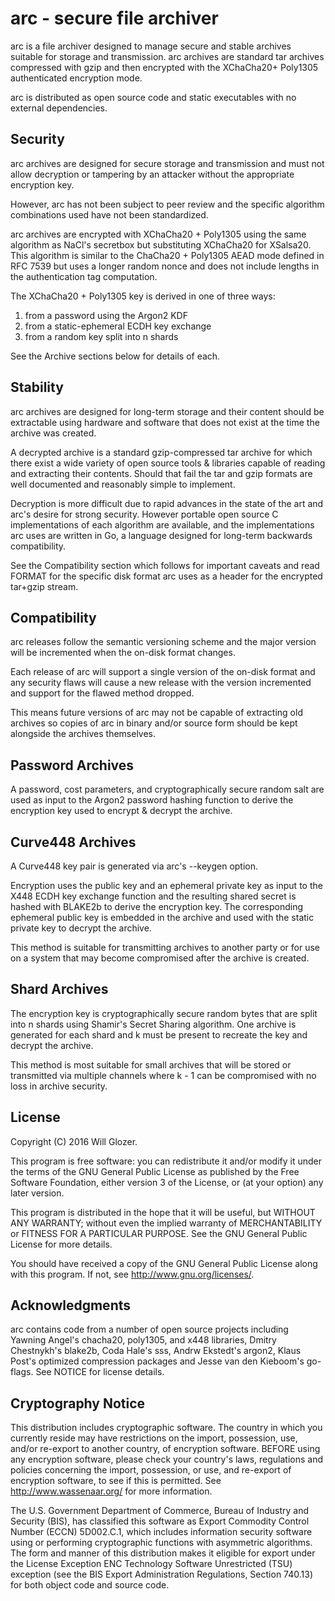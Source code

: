 # arc - secure file archiver

arc is a file archiver designed to manage secure and stable archives
suitable for storage and transmission. arc archives are standard tar
archives compressed with gzip and then encrypted with the XChaCha20+
Poly1305 authenticated encryption mode.

arc is distributed as open source code and static executables with
no external dependencies.

## Security

arc archives are designed for secure storage and transmission and
must not allow decryption or tampering by an attacker without the
appropriate encryption key.

However, arc has not been subject to peer review and the specific
algorithm combinations used have not been standardized.

arc archives are encrypted with XChaCha20 + Poly1305 using the
same algorithm as NaCl's secretbox but substituting XChaCha20 for
XSalsa20. This algorithm is similar to the ChaCha20 + Poly1305
AEAD mode defined in RFC 7539 but uses a longer random nonce and
does not include lengths in the authentication tag computation.

The XChaCha20 + Poly1305 key is derived in one of three ways:

  1. from a password using the Argon2 KDF
  2. from a static-ephemeral ECDH key exchange
  3. from a random key split into n shards

See the Archive sections below for details of each.

## Stability

arc archives are designed for long-term storage and their content
should be extractable using hardware and software that does not
exist at the time the archive was created.

A decrypted archive is a standard gzip-compressed tar archive for
which there exist a wide variety of open source tools & libraries
capable of reading and extracting their contents. Should that fail
the tar and gzip formats are well documented and reasonably simple
to implement.

Decryption is more difficult due to rapid advances in the state of
the art and arc's desire for strong security. However portable open
source C implementations of each algorithm are available, and the
implementations arc uses are written in Go, a language designed for
long-term backwards compatibility.

See the Compatibility section which follows for important caveats
and read FORMAT for the specific disk format arc uses as a header
for the encrypted tar+gzip stream.

## Compatibility

arc releases follow the semantic versioning scheme and the major
version will be incremented when the on-disk format changes.

Each release of arc will support a single version of the on-disk
format and any security flaws will cause a new release with the
version incremented and support for the flawed method dropped.

This means future versions of arc may not be capable of extracting
old archives so copies of arc in binary and/or source form should
be kept alongside the archives themselves.

## Password Archives

A password, cost parameters, and cryptographically secure random salt
are used as input to the Argon2 password hashing function to derive
the encryption key used to encrypt & decrypt the archive.

## Curve448 Archives

A Curve448 key pair is generated via arc's --keygen option.

Encryption uses the public key and an ephemeral private key as input
to the X448 ECDH key exchange function and the resulting shared secret
is hashed with BLAKE2b to derive the encryption key. The corresponding
ephemeral public key is embedded in the archive and used with the
static private key to decrypt the archive.

This method is suitable for transmitting archives to another party or
for use on a system that may become compromised after the archive is
created.

## Shard Archives

The encryption key is cryptographically secure random bytes that are
split into n shards using Shamir's Secret Sharing algorithm. One
archive is generated for each shard and k must be present to recreate
the key and decrypt the archive.

This method is most suitable for small archives that will be stored
or transmitted via multiple channels where k - 1 can be compromised
with no loss in archive security.

## License

Copyright (C) 2016 Will Glozer.

This program is free software: you can redistribute it and/or modify
it under the terms of the GNU General Public License as published by
the Free Software Foundation, either version 3 of the License, or
(at your option) any later version.

This program is distributed in the hope that it will be useful,
but WITHOUT ANY WARRANTY; without even the implied warranty of
MERCHANTABILITY or FITNESS FOR A PARTICULAR PURPOSE. See the
GNU General Public License for more details.

You should have received a copy of the GNU General Public License
along with this program. If not, see <http://www.gnu.org/licenses/>.

## Acknowledgments

arc contains code from a number of open source projects including
Yawning Angel's chacha20, poly1305, and x448 libraries, Dmitry
Chestnykh's blake2b, Coda Hale's sss, Andrw Ekstedt's argon2, Klaus
Post's optimized compression packages and Jesse van den Kieboom's
go-flags. See NOTICE for license details.

## Cryptography Notice

This distribution includes cryptographic software. The country in
which you currently reside may have restrictions on the import,
possession, use, and/or re-export to another country, of encryption
software. BEFORE using any encryption software, please check your
country's laws, regulations and policies concerning the import,
possession, or use, and re-export of encryption software, to see if
this is permitted. See <http://www.wassenaar.org/> for more
information.

The U.S. Government Department of Commerce, Bureau of Industry and
Security (BIS), has classified this software as Export Commodity
Control Number (ECCN) 5D002.C.1, which includes information security
software using or performing cryptographic functions with asymmetric
algorithms. The form and manner of this distribution makes it
eligible for export under the License Exception ENC Technology
Software Unrestricted (TSU) exception (see the BIS Export
Administration Regulations, Section 740.13) for both object code and
source code.
